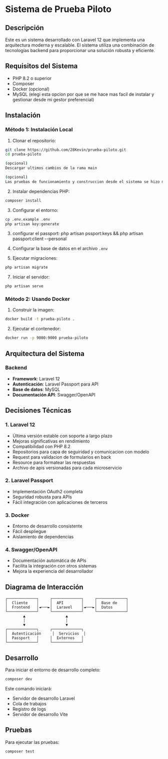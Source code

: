 # Sistema de Prueba Piloto

## Descripción
Este es un sistema desarrollado con Laravel 12 que implementa una arquitectura moderna y escalable. El sistema utiliza una combinación de tecnologías backend para proporcionar una solución robusta y eficiente.

## Requisitos del Sistema
- PHP 8.2 o superior
- Composer
- Docker (opcional)
- MySQL (elegi esta opcion por que se me hace mas facil de instalar y gestionar desde mi gestor preferencial)

## Instalación

### Método 1: Instalación Local
1. Clonar el repositorio:
```bash
git clone https://github.com/28Kevin/prueba-piloto.git
cd prueba-piloto

(opcional)
Descargar ultimos cambios de la rama main

(opcional)
Las pruebas de funcionamiento y construccion desde el sistema se hizo mediante postman
```

2. Instalar dependencias PHP:
```bash
composer install
```

3. Configurar el entorno:
```bash
cp .env.example .env
php artisan key:generate
```

3. configurar el passport:
 php artisan pssport:keys && php artisan passport:client --personal

5. Configurar la base de datos en el archivo `.env`

6. Ejecutar migraciones:
```bash
php artisan migrate
```

7. Iniciar el servidor:
```bash
php artisan serve
```

### Método 2: Usando Docker
1. Construir la imagen:
```bash
docker build -t prueba-piloto .
```

2. Ejecutar el contenedor:
```bash
docker run -p 9000:9000 prueba-piloto
```

## Arquitectura del Sistema

### Backend
- **Framework**: Laravel 12
- **Autenticación**: Laravel Passport para API
- **Base de datos**: MySQL
- **Documentación API**: Swagger/OpenAPI


## Decisiones Técnicas

### 1. Laravel 12
- Última versión estable con soporte a largo plazo
- Mejoras significativas en rendimiento
- Compatibilidad con PHP 8.2
- Repositorios para capa de seguiridad y comunicacion con modelo
- Request para validacion de formularios en back
- Resource para formatear las respuestas 
- Archivo de apis versionadas para cada microservicio

### 2. Laravel Passport
- Implementación OAuth2 completa
- Seguridad robusta para APIs
- Fácil integración con aplicaciones de terceros

### 3. Docker
- Entorno de desarrollo consistente
- Fácil despliegue
- Aislamiento de dependencias

### 4. Swagger/OpenAPI
- Documentación automática de APIs
- Facilita la integración con otros sistemas
- Mejora la experiencia del desarrollador

## Diagrama de Interacción

```
┌─────────────┐     ┌─────────────┐     ┌─────────────┐
│  Cliente    │     │  API        │     │  Base de    │
│  Frontend   │◄───►│  Laravel    │◄───►│  Datos      │
└─────────────┘     └─────────────┘     └─────────────┘
        ▲                  ▲
        │                  │
        ▼                  ▼
┌─────────────┐     ┌─────────────┐
│  Autenticación     │  Servicios  │
│  Passport   │     │  Externos   │
└─────────────┘     └─────────────┘
```

## Desarrollo

Para iniciar el entorno de desarrollo completo:
```bash
composer dev
```

Este comando iniciará:
- Servidor de desarrollo Laravel
- Cola de trabajos
- Registro de logs
- Servidor de desarrollo Vite

## Pruebas
Para ejecutar las pruebas:
```bash
composer test
```
